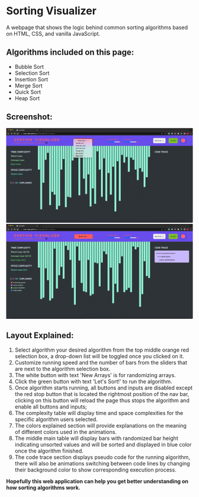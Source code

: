 # Sorting Visualizer

A webpage that shows the logic behind common sorting algorithms based on HTML, CSS, and vanilla JavaScript.

## Algorithms included on this page:

- Bubble Sort
- Selection Sort
- Insertion Sort
- Merge Sort
- Quick Sort
- Heap Sort

## Screenshot:

![](markdown-img/2022-08-18-16-00-16.png)
![](markdown-img/2022-08-18-16-01-10.png)

## Layout Explained:

1. Select algorithm your desired algorithm from the top middle orange red selection box, a drop-down list will be toggled once you clicked on it.
2. Customize running speed and the number of bars from the sliders that are next to the algorithm selection box.
3. The white button with text 'New Arrays' is for randomizing arrays.
4. Click the green button with text 'Let's Sort!' to run the algorithm.
5. Once algorithm starts running, all buttons and inputs are disabled except the red stop button that is located the rightmost position of the nav bar, clicking on this button will reload the page thus stops the algorithm and enable all buttons and inputs;
6. The complexity table will display time and space complexities for the specific algorithm users selected.
7. The colors explained section will provide explanations on the meaning of different colors used in the animations.
8. The middle main table will display bars with randomized bar height indicating unsorted values and will be sorted and displayed in blue color once the algorithm finished.
9. The code trace section displays pseudo code for the running algorithm, there will also be animations switching between code lines by changing their background color to show corresponding execution process.

**Hopefully this web application can help you get better understanding on how sorting algorithms work.**
